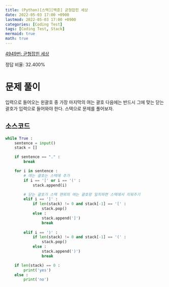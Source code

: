 ```yaml
---
title: (Python)[스택][백준] 균형잡힌 세상
date: 2022-05-03 17:00 +0900
lastmod: 2022-05-03 17:00 +0900
categories: [Coding Test]
tags: [Coding Test, Stack]
mermaid: true
math: true
---
```

[4949번: 균형잡힌 세상](https://www.acmicpc.net/problem/4949)

정답 비율: 32.400%

# 문제 풀이

입력으로 들어오는 왼괄호 중 가장 마지막의 여는 괄호 다음에는 반드시 그에 맞는 닫는 괄호가 입력으로 들어와야 한다. 스택으로 문제를 풀어보자.

## 소스코드

```python
while True :
    sentence = input()
    stack = []

    if sentence == "." :
        break

    for i in sentence :
        # 여는 괄호는 스택에 추가
        if i == '[' or i == '(' :
            stack.append(i)

        # 닫는 괄호가 스택 맨위의 여는 괄호랑 일치하면 스택에서 지워주기
        elif i == ']' :
            if len(stack) != 0 and stack[-1] == '[' :
                stack.pop() 
            else : 
                stack.append(']')
                break
        
        elif i == ')' :
            if len(stack) != 0 and stack[-1] == '(' :
                stack.pop()
            else :
                stack.append(')')
                break

    if len(stack) == 0 :
        print('yes')
    else :
        print('no')
```